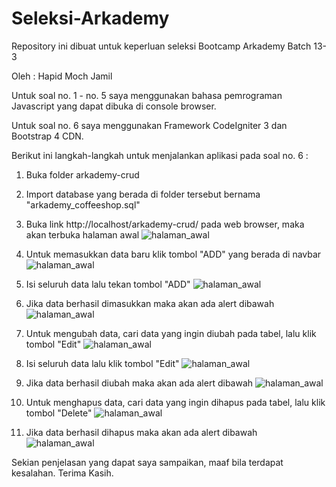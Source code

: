 # Seleksi-Arkademy
Repository ini dibuat untuk keperluan seleksi Bootcamp Arkademy Batch 13-3

Oleh : Hapid Moch Jamil

Untuk soal no. 1 - no. 5 saya menggunakan bahasa pemrograman Javascript yang dapat dibuka di console browser.

Untuk soal no. 6 saya menggunakan Framework CodeIgniter 3 dan Bootstrap 4 CDN.

Berikut ini langkah-langkah untuk menjalankan aplikasi pada soal no. 6 :

1. Buka folder arkademy-crud

2. Import database yang berada di folder tersebut bernama "arkademy_coffeeshop.sql"

3. Buka link http://localhost/arkademy-crud/ pada web browser, maka akan terbuka halaman awal
![halaman_awal](https://i.ibb.co/5nB5kGt/halaman-awal.png)

4. Untuk memasukkan data baru klik tombol "ADD" yang berada di navbar
![halaman_awal](https://i.ibb.co/MRBp8wn/navbar.png)

5. Isi seluruh data lalu tekan tombol "ADD"
![halaman_awal](https://i.ibb.co/xfM0KmC/add-data.png)

6. Jika data berhasil dimasukkan maka akan ada alert dibawah
![halaman_awal](https://i.ibb.co/THsqGK5/berhasil-ditambah.png)

7. Untuk mengubah data, cari data yang ingin diubah pada tabel, lalu klik tombol "Edit"
![halaman_awal](https://i.ibb.co/y6djFwT/table.png)

8. Isi seluruh data lalu klik tombol "Edit"
![halaman_awal](https://i.ibb.co/bKkSBC4/edit.png)

9. Jika data berhasil diubah maka akan ada alert dibawah
![halaman_awal](https://i.ibb.co/b3RhFMr/Berhasil-diedit.png)

10. Untuk menghapus data, cari data yang ingin dihapus pada tabel, lalu klik tombol "Delete"
![halaman_awal](https://i.ibb.co/y6djFwT/table.png)

11. Jika data berhasil dihapus maka akan ada alert dibawah 
![halaman_awal](https://i.ibb.co/9sbxHbC/berhasil-dihapus.png)


Sekian penjelasan yang dapat saya sampaikan, maaf bila terdapat kesalahan.
Terima Kasih.
